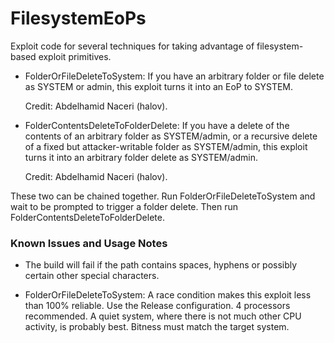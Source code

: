 # FilesystemEoPs

Exploit code for several techniques for taking advantage of filesystem-based exploit primitives.

* FolderOrFileDeleteToSystem: If you have an arbitrary folder or file delete as SYSTEM or admin, this exploit turns it into an EoP to SYSTEM.
  
  Credit: Abdelhamid Naceri (halov).
  
* FolderContentsDeleteToFolderDelete: If you have a delete of the contents of an arbitrary folder as SYSTEM/admin, or a recursive delete of a fixed but attacker-writable folder as SYSTEM/admin, this exploit turns it into an arbitrary folder delete as SYSTEM/admin. 
  
  Credit: Abdelhamid Naceri (halov).

These two can be chained together. Run FolderOrFileDeleteToSystem and wait to be prompted to trigger a folder delete. Then run FolderContentsDeleteToFolderDelete.

### Known Issues and Usage Notes

* The build will fail if the path contains spaces, hyphens or possibly certain other special characters.

* FolderOrFileDeleteToSystem: A race condition makes this exploit less than 100% reliable. Use the Release configuration. 4 processors recommended. A quiet system, where there is not much other CPU activity, is probably best. Bitness must match the target system.
